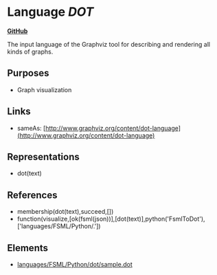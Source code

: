 # Language _DOT_
**[GitHub](https://github.com/softlang/yas/blob/master/languages/DOT)**

The input language of the Graphviz tool for describing and rendering all kinds of graphs.

## Purposes
* Graph visualization

## Links
* sameAs: [http://www.graphviz.org/content/dot-language](http://www.graphviz.org/content/dot-language)

## Representations
* dot(text)

## References
* membership(dot(text),succeed,[])
* function(visualize,[ok(fsml(json))],[dot(text)],python('FsmlToDot'),['languages/FSML/Python/.'])

## Elements
* [languages/FSML/Python/dot/sample.dot](../files/languages-FSML-Python-dot-sample.dot.md)
